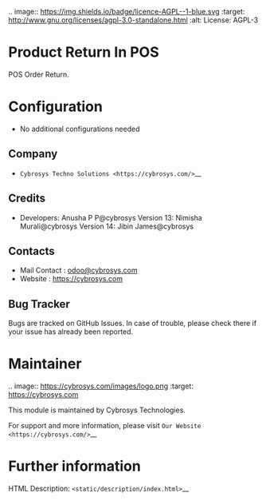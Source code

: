 .. image:: https://img.shields.io/badge/licence-AGPL--1-blue.svg
    :target: http://www.gnu.org/licenses/agpl-3.0-standalone.html
    :alt: License: AGPL-3

Product Return In POS
=====================
POS Order Return.

Configuration
=============
* No additional configurations needed

Company
-------
* `Cybrosys Techno Solutions <https://cybrosys.com/>`__

Credits
-------
* Developers:	Anusha P P@cybrosys
            	Version 13: Nimisha Murali@cybrosys
            	Version 14: Jibin James@cybrosys

Contacts
--------
* Mail Contact : odoo@cybrosys.com
* Website : https://cybrosys.com

Bug Tracker
-----------
Bugs are tracked on GitHub Issues. In case of trouble, please check there if your issue has already been reported.

Maintainer
==========
.. image:: https://cybrosys.com/images/logo.png
   :target: https://cybrosys.com

This module is maintained by Cybrosys Technologies.

For support and more information, please visit `Our Website <https://cybrosys.com/>`__

Further information
===================
HTML Description: `<static/description/index.html>`__






